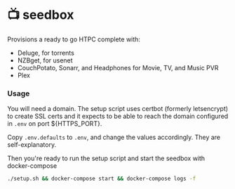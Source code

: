 # :tv: seedbox

Provisions a ready to go HTPC complete with:

  - Deluge, for torrents
  - NZBget, for usenet
  - CouchPotato, Sonarr, and Headphones for Movie, TV, and Music PVR
  - Plex

### Usage

You will need a domain. The setup script uses certbot (formerly letsencrypt)
to create SSL certs and it expects to be able to reach the domain configured
in `.env` on port ${HTTPS_PORT}.

Copy `.env.defaults` to `.env`, and change the values accordingly. They are
self-explanatory.

Then you're ready to run the setup script and start the seedbox with docker-compose

```bash
./setup.sh && docker-compose start && docker-compose logs -f
```
